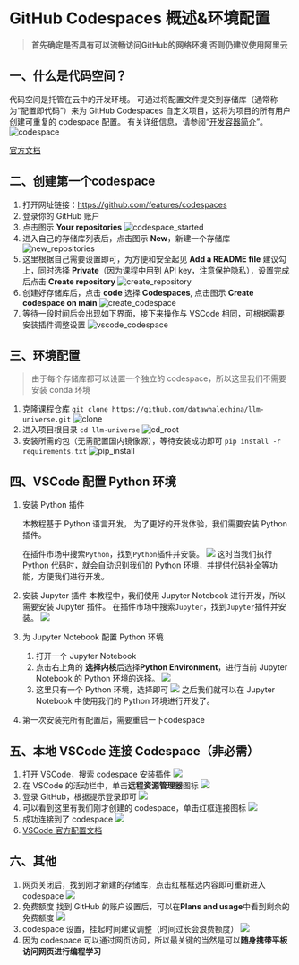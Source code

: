 # GitHub Codespaces 概述&环境配置

> **首先确定是否具有可以流畅访问GitHub的网络环境**
> **否则仍建议使用阿里云**
>
## 一、什么是代码空间？

代码空间是托管在云中的开发环境。 可通过将配置文件提交到存储库（通常称为“配置即代码”）来为 GitHub Codespaces 自定义项目，这将为项目的所有用户创建可重复的 codespace 配置。 有关详细信息，请参阅“[开发容器简介](https://docs.github.com/zh/codespaces/setting-up-your-project-for-codespaces/adding-a-dev-container-configuration/introduction-to-dev-containers)”。
![codespace](../../../figures/C1-7-codespace.png)

[官方文档](https://docs.github.com/en/codespaces/overview)

## 二、创建第一个codespace
1. 打开网址链接：https://github.com/features/codespaces
2. 登录你的 GitHub 账户
3. 点击图示 **Your repositories**
![codespace_started](../../../figures/C1-7-codespace_started.png)
4. 进入自己的存储库列表后，点击图示 **New**，新建一个存储库
![new_repositories](../../../figures/C1-7-new_repositories.png)
5. 这里根据自己需要设置即可，为方便和安全起见 **Add a README file** 建议勾上，同时选择 **Private**（因为课程中用到 API key，注意保护隐私），设置完成后点击 **Create repository**
![create_repository](../../../figures/C1-7-create_repository.png)
6. 创建好存储库后，点击 **code** 选择 **Codespaces**, 点击图示 **Create codespace on main**
![create_codespace](../../../figures/C1-7-create_codespace.png)
7. 等待一段时间后会出现如下界面，接下来操作与 VSCode 相同，可根据需要安装插件调整设置
![vscode_codespace](../../../figures/C1-7-vscode_codespace.png)

## 三、环境配置
>由于每个存储库都可以设置一个独立的 codespace，所以这里我们不需要安装 conda 环境

1. 克隆课程仓库
`git clone https://github.com/datawhalechina/llm-universe.git`
![clone](../../../figures/C1-7-clone.png)
2. 进入项目根目录
`cd llm-universe`
![cd_root](../../../figures/C1-7-cd_root.png)
3. 安装所需的包（无需配置国内镜像源），等待安装成功即可
`pip install -r requirements.txt`
![pip_install](../../../figures/C1-7-pip_install.png)

## 四、VSCode 配置 Python 环境
1. 安装 Python 插件

   本教程基于 Python 语言开发， 为了更好的开发体验，我们需要安装 Python 插件。

   在插件市场中搜索`Python`，找到`Python`插件并安装。
   ![](../../../figures/C1-7-python_plugin.png)
   这时当我们执行 Python 代码时，就会自动识别我们的 Python 环境，并提供代码补全等功能，方便我们进行开发。


2. 安装 Jupyter 插件
   本教程中，我们使用 Jupyter Notebook 进行开发，所以需要安装 Jupyter 插件。
   在插件市场中搜索`Jupyter`，找到`Jupyter`插件并安装。
   ![](../../../figures/C1-7-jupyter_plugin.png)


3. 为 Jupyter Notebook 配置 Python 环境
   1. 打开一个 Jupyter Notebook
   2. 点击右上角的 **选择内核**后选择**Python Environment**，进行当前 Jupyter Notebook 的 Python 环境的选择。
   ![](../../../figures/C1-7-jupyter_python.png)
   3. 这里只有一个 Python 环境，选择即可
   ![](../../../figures/C1-7-jupyter_env_list.png)
   之后我们就可以在 Jupyter Notebook 中使用我们的 Python 环境进行开发了。
   
   
4. 第一次安装完所有配置后，需要重启一下codespace

## 五、本地 VSCode 连接 Codespace（非必需）
1. 打开 VSCode，搜索 codespace 安装插件
![](../../../figures/C1-7-codespace_plugin.png)
2. 在 VSCode 的活动栏中，单击**远程资源管理器**图标
![](../../../figures/C1-7-codespace_connect.png)
3. 登录 GitHub，根据提示登录即可
![](../../../figures/C1-7-GitHub_login.png)
4. 可以看到这里有我们刚才创建的 codespace，单击红框连接图标
![](../../../figures/C1-7-connect_codespace.png)
5. 成功连接到了 codespace
![](../../../figures/C1-7-connect_success.png)
6. [VSCode 官方配置文档](https://docs.github.com/en/codespaces/developing-in-a-codespace/using-github-codespaces-in-visual-studio-code)

## 六、其他
1. 网页关闭后，找到刚才新建的存储库，点击红框框选内容即可重新进入 codespace
![](../../../figures/C1-7-restart_codespace.png)
2. 免费额度
找到 GitHub 的账户设置后，可以在**Plans and usage**中看到剩余的免费额度
![](../../../figures/C1-7-codespace_limit.png)
3. codespace 设置，挂起时间建议调整（时间过长会浪费额度）
![](../../../figures/C1-7-codespace_setting.png)
4. 因为 codespace 可以通过网页访问，所以最关键的当然是可以**随身携带平板访问网页进行编程学习**
